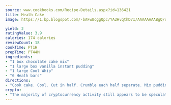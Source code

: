 ```yaml
---
source: www.cookbooks.com/Recipe-Details.aspx?id=136421
title: Heath Cake
image: https://1.bp.blogspot.com/-bAFwUcggQpc/YA2HvqthD7I/AAAAAAAABgQ/dGGityjUeSk5WIgvhJroHVt7XYoXF2qygCLcBGAsYHQ/s320/10.png

yield: 2
ratingValue: 3.9
calories: 174 calories
reviewCount: 18
cookTime: PT1H
prepTime: PT44M
ingredients:
- "1 box chocolate cake mix"
- "1 large box vanilla instant pudding"
- "1 large Cool Whip"
- "6 Heath bars"
directions:
- "Cook cake. Cool. Cut in half. Crumble each half separate. Mix pudding by directions. Blend in Cool Whip. Have candy bars crumbled in 2 to 3 bar portions use hammer easily with candy still in packs; beat up candy to where it will crumble. Put layer of cake crumbles, layer of pudding mixture and sprinkle candy over. Repeat until mixture is gone."
crypto:
- "The majority of cryptocurrency activity still appears to be speculative."
---
```

